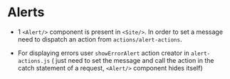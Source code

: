 # Alerts

-  1 `<Alert/>` component is present
in `<Site/>`. In order to set a message need to
dispatch an action from  `actions/alert-actions`.

- For displaying errors user `showErrorAlert` action creator in
`alert-actions.js` ( just need to set the message and call the action in
the catch statement of a request, `<Alert/>` component hides itself)
